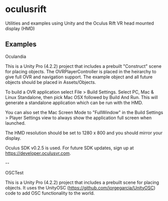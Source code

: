 oculusrift
==========

Utilities and examples using Unity and the Oculus Rift VR head mounted display (HMD)

Examples
--------

Oculandia

This is a Unity Pro (4.2.2) project that includes a prebuilt "Construct" scene for placing objects. The OVRPlayerController is placed in the heirarchy to give full OVR and navigation support. The example object and all future objects should be placed in Assets/Objects.

To build a OVR application select File > Build Settings. Select PC, Mac & Linux Standalone, then pick Mac OSX followed by Build And Run. This will generate a standalone application which can be run with the HMD.

You can also set the Mac Screen Mode to "FullWindow" in the Build Settings > Player Settings view to always show the application full screen when launched.

The HMD resolution should be set to 1280 x 800 and you should mirror your display.

Oculus SDK v0.2.5 is used. For future SDK updates, sign up at https://developer.oculusvr.com.


--

OSCTest

This is a Unity Pro (4.2.2) project that includes a prebuilt scene for placing objects. It uses the UnityOSC (https://github.com/jorgegarcia/UnityOSC) code to add OSC functionality to the world. 
